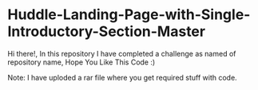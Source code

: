 # Huddle-Landing-Page-with-Single-Introductory-Section-Master
Hi there!, In this repository I have completed a challenge as named of repository name, Hope You Like This Code :)

Note: I have uploded a rar file where you get required stuff with code.
